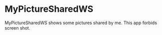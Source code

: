 # MyPictureSharedWS
MyPictureSharedWS shows some pictures shared by me.
This app forbids screen shot.





